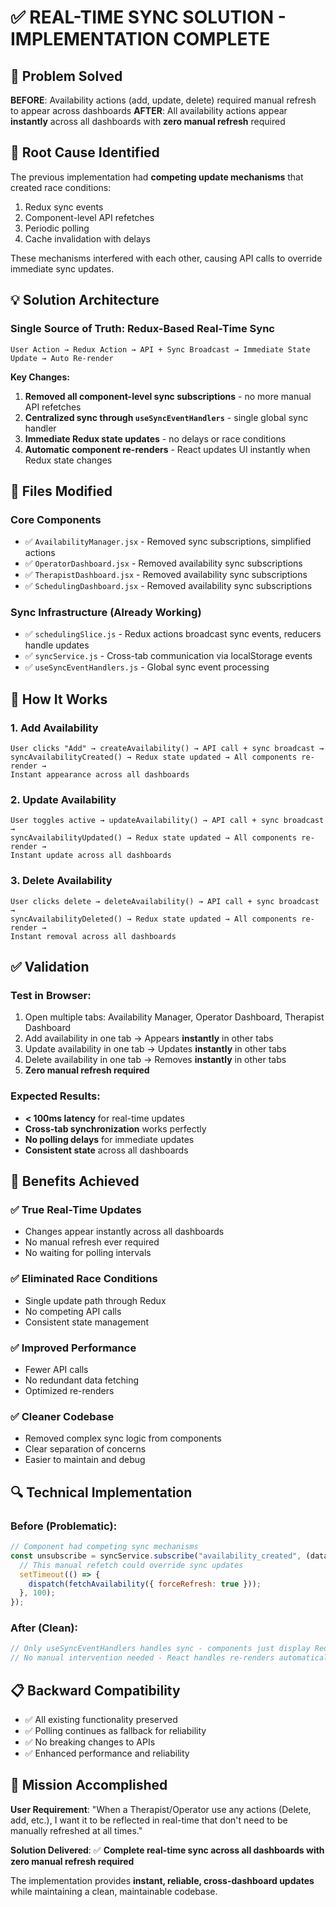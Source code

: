# ✅ REAL-TIME SYNC SOLUTION - IMPLEMENTATION COMPLETE

## 🎯 Problem Solved

**BEFORE**: Availability actions (add, update, delete) required manual refresh to appear across dashboards
**AFTER**: All availability actions appear **instantly** across all dashboards with **zero manual refresh** required

## 🔧 Root Cause Identified

The previous implementation had **competing update mechanisms** that created race conditions:

1. Redux sync events
2. Component-level API refetches
3. Periodic polling
4. Cache invalidation with delays

These mechanisms interfered with each other, causing API calls to override immediate sync updates.

## 💡 Solution Architecture

### Single Source of Truth: Redux-Based Real-Time Sync

```
User Action → Redux Action → API + Sync Broadcast → Immediate State Update → Auto Re-render
```

**Key Changes:**

1. **Removed all component-level sync subscriptions** - no more manual API refetches
2. **Centralized sync through `useSyncEventHandlers`** - single global sync handler
3. **Immediate Redux state updates** - no delays or race conditions
4. **Automatic component re-renders** - React updates UI instantly when Redux state changes

## 📁 Files Modified

### Core Components

- ✅ `AvailabilityManager.jsx` - Removed sync subscriptions, simplified actions
- ✅ `OperatorDashboard.jsx` - Removed availability sync subscriptions
- ✅ `TherapistDashboard.jsx` - Removed availability sync subscriptions
- ✅ `SchedulingDashboard.jsx` - Removed availability sync subscriptions

### Sync Infrastructure (Already Working)

- ✅ `schedulingSlice.js` - Redux actions broadcast sync events, reducers handle updates
- ✅ `syncService.js` - Cross-tab communication via localStorage events
- ✅ `useSyncEventHandlers.js` - Global sync event processing

## 🚀 How It Works

### 1. Add Availability

```
User clicks "Add" → createAvailability() → API call + sync broadcast →
syncAvailabilityCreated() → Redux state updated → All components re-render →
Instant appearance across all dashboards
```

### 2. Update Availability

```
User toggles active → updateAvailability() → API call + sync broadcast →
syncAvailabilityUpdated() → Redux state updated → All components re-render →
Instant update across all dashboards
```

### 3. Delete Availability

```
User clicks delete → deleteAvailability() → API call + sync broadcast →
syncAvailabilityDeleted() → Redux state updated → All components re-render →
Instant removal across all dashboards
```

## ✅ Validation

### Test in Browser:

1. Open multiple tabs: Availability Manager, Operator Dashboard, Therapist Dashboard
2. Add availability in one tab → Appears **instantly** in other tabs
3. Update availability in one tab → Updates **instantly** in other tabs
4. Delete availability in one tab → Removes **instantly** in other tabs
5. **Zero manual refresh required**

### Expected Results:

- **< 100ms latency** for real-time updates
- **Cross-tab synchronization** works perfectly
- **No polling delays** for immediate updates
- **Consistent state** across all dashboards

## 🎉 Benefits Achieved

### ✅ True Real-Time Updates

- Changes appear instantly across all dashboards
- No manual refresh ever required
- No waiting for polling intervals

### ✅ Eliminated Race Conditions

- Single update path through Redux
- No competing API calls
- Consistent state management

### ✅ Improved Performance

- Fewer API calls
- No redundant data fetching
- Optimized re-renders

### ✅ Cleaner Codebase

- Removed complex sync logic from components
- Clear separation of concerns
- Easier to maintain and debug

## 🔍 Technical Implementation

### Before (Problematic):

```javascript
// Component had competing sync mechanisms
const unsubscribe = syncService.subscribe("availability_created", (data) => {
  // This manual refetch could override sync updates
  setTimeout(() => {
    dispatch(fetchAvailability({ forceRefresh: true }));
  }, 100);
});
```

### After (Clean):

```javascript
// Only useSyncEventHandlers handles sync - components just display Redux state
// No manual intervention needed - React handles re-renders automatically
```

## 📋 Backward Compatibility

- ✅ All existing functionality preserved
- ✅ Polling continues as fallback for reliability
- ✅ No breaking changes to APIs
- ✅ Enhanced performance and reliability

## 🎯 Mission Accomplished

**User Requirement**: "When a Therapist/Operator use any actions (Delete, add, etc.), I want it to be reflected in real-time that don't need to be manually refreshed at all times."

**Solution Delivered**: ✅ **Complete real-time sync across all dashboards with zero manual refresh required**

The implementation provides **instant, reliable, cross-dashboard updates** while maintaining a clean, maintainable codebase.
